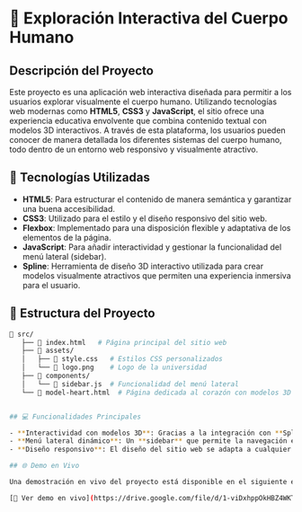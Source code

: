# 🚀 Exploración Interactiva del Cuerpo Humano

## Descripción del Proyecto

Este proyecto es una aplicación web interactiva diseñada para permitir a los usuarios explorar visualmente el cuerpo humano. Utilizando tecnologías web modernas como **HTML5**, **CSS3** y **JavaScript**, el sitio ofrece una experiencia educativa envolvente que combina contenido textual con modelos 3D interactivos. A través de esta plataforma, los usuarios pueden conocer de manera detallada los diferentes sistemas del cuerpo humano, todo dentro de un entorno web responsivo y visualmente atractivo.

## 🎨 Tecnologías Utilizadas

- **HTML5**: Para estructurar el contenido de manera semántica y garantizar una buena accesibilidad.
- **CSS3**: Utilizado para el estilo y el diseño responsivo del sitio web.
- **Flexbox**: Implementado para una disposición flexible y adaptativa de los elementos de la página.
- **JavaScript**: Para añadir interactividad y gestionar la funcionalidad del menú lateral (sidebar).
- **Spline**: Herramienta de diseño 3D interactivo utilizada para crear modelos visualmente atractivos que permiten una experiencia inmersiva para el usuario.

## 📂 Estructura del Proyecto

```bash
📁 src/
   ├── 📄 index.html   # Página principal del sitio web
   ├── 📂 assets/
   │   ├── 📄 style.css   # Estilos CSS personalizados
   │   └── 📄 logo.png    # Logo de la universidad
   ├── 📂 components/
   │   └── 📄 sidebar.js  # Funcionalidad del menú lateral
   └── 📄 model-heart.html  # Página dedicada al corazón con modelos 3D de Spline


## 💻 Funcionalidades Principales

- **Interactividad con modelos 3D**: Gracias a la integración con **Spline**, los usuarios pueden interactuar con modelos 3D en tiempo real, lo que mejora la comprensión de los sistemas del cuerpo humano.
- **Menú lateral dinámico**: Un **sidebar** que permite la navegación entre las diferentes páginas de la aplicación, mejorando la usabilidad.
- **Diseño responsivo**: El diseño del sitio web se adapta a cualquier tamaño de pantalla, asegurando una experiencia consistente tanto en dispositivos móviles como en pantallas grandes.

## 🌐 Demo en Vivo

Una demostración en vivo del proyecto está disponible en el siguiente enlace:

[🔗 Ver demo en vivo](https://drive.google.com/file/d/1-viDxhppOkHBZ4WKTMWjhWy1y6aiCQgU/view)
